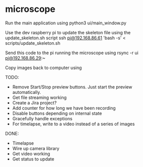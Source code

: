 # microscope

Run the main application using
python3 ui/main_window.py

Use the dev raspberry pi to update the skeleton file using the update_skeleton.sh script
ssh pi@192.168.86.61 'bash -s' <  scripts/update_skeleton.sh

Send this code to the pi running the microscope using
rsync -r ui pi@192.168.86.29:~

Copy images back to computer using

TODO:
- Remove Start/Stop preview buttons. Just start the preview automatically.
- Get file streaming working
- Create a Jira project?
- Add counter for how long we have been recording
- Disable buttons depending on internal state
- Gracefully handle exceptions
- For timelapse, write to a video instead of a series of images

DONE:
- Timelapse
- Wire up camera library
- Get video working
- Get status to update

